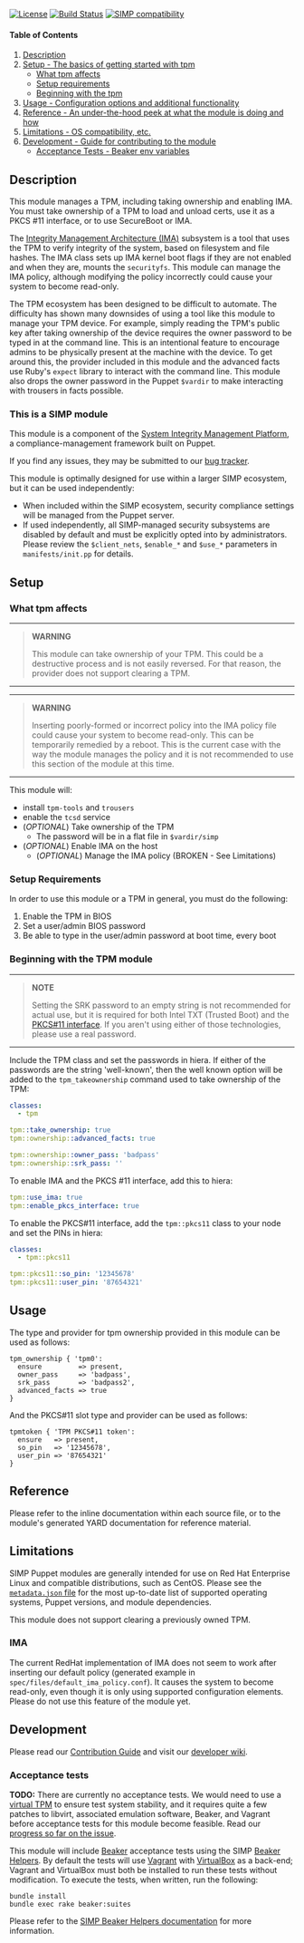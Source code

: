 [![License](http://img.shields.io/:license-apache-blue.svg)](http://www.apache.org/licenses/LICENSE-2.0.html) [![Build Status](https://travis-ci.org/simp/pupmod-simp-tpm.svg)](https://travis-ci.org/simp/pupmod-simp-tpm) [![SIMP compatibility](https://img.shields.io/badge/SIMP%20compatibility-4.2.*%2F5.1.*-orange.svg)](https://img.shields.io/badge/SIMP%20compatibility-4.2.*%2F5.1.*-orange.svg)

#### Table of Contents

1. [Description](#description)
2. [Setup - The basics of getting started with tpm](#setup)
    * [What tpm affects](#what-tpm-affects)
    * [Setup requirements](#setup-requirements)
    * [Beginning with the tpm](#beginning-with-the-tpm-module)
3. [Usage - Configuration options and additional functionality](#usage)
4. [Reference - An under-the-hood peek at what the module is doing and how](#reference)
5. [Limitations - OS compatibility, etc.](#limitations)
6. [Development - Guide for contributing to the module](#development)
    * [Acceptance Tests - Beaker env variables](#acceptance-tests)


## Description

This module manages a TPM, including taking ownership and enabling IMA. You must
take ownership of a TPM to load and unload certs, use it as a PKCS #11
interface, or to use SecureBoot or IMA.

The [Integrity Management Architecture (IMA)](https://sourceforge.net/p/linux-ima/wiki/Home/) subsystem is a tool that
uses the TPM to verify integrity of the system, based on filesystem and file
hashes. The IMA class sets up IMA kernel boot flags if they are not enabled and
when they are, mounts the `securityfs`. This module can manage the IMA policy,
although modifying the policy incorrectly could cause your system to become
read-only.

The TPM ecosystem has been designed to be difficult to automate. The difficulty
has shown many downsides of using a tool like this module to manage your
TPM device. For example, simply reading the TPM's public key after taking
ownership of the device requires the owner password to be typed in at the
command line. This is an intentional feature to encourage admins to be
physically present at the machine with the device. To get around this, the
provider included in this module and the advanced facts use Ruby's `expect`
library to interact with the command line. This module also drops the owner
password in the Puppet `$vardir` to make interacting with trousers in facts
possible.


### This is a SIMP module

This module is a component of the [System Integrity Management Platform](https://github.com/NationalSecurityAgency/SIMP), a compliance-management framework built on Puppet.

If you find any issues, they may be submitted to our [bug tracker](https://simp-project.atlassian.net/).

This module is optimally designed for use within a larger SIMP ecosystem, but it can be used independently:

 * When included within the SIMP ecosystem, security compliance settings will be managed from the Puppet server.
 * If used independently, all SIMP-managed security subsystems are disabled by default and must be explicitly opted into by administrators.  Please review the `$client_nets`, `$enable_*` and `$use_*` parameters in `manifests/init.pp` for details.


## Setup


### What tpm affects

--------------------------------------------------------------------------------
> **WARNING**
>
> This module can take ownership of your TPM. This could be a destructive
> process and is not easily reversed. For that reason, the provider does not
> support clearing a TPM.

--------------------------------------------------------------------------------

--------------------------------------------------------------------------------
> **WARNING**
>
> Inserting poorly-formed or incorrect policy into the IMA policy file could
> cause your system to become read-only. This can be temporarily remedied by a
> reboot. This is the current case with the way the module manages the policy
> and it is not recommended to use this section of the module at this time.

--------------------------------------------------------------------------------

This module will:
* install `tpm-tools` and `trousers`
* enable the `tcsd` service
* (*OPTIONAL*) Take ownership of the TPM
  * The password will be in a flat file in `$vardir/simp`
* (*OPTIONAL*) Enable IMA on the host
  * (*OPTIONAL*) Manage the IMA policy (BROKEN - See Limitations)


### Setup Requirements

In order to use this module or a TPM in general, you must do the following:

1. Enable the TPM in BIOS
2. Set a user/admin BIOS password
3. Be able to type in the user/admin password at boot time, every boot


### Beginning with the TPM module

--------------------------------------------------------------------------------
> **NOTE**
>
> Setting the SRK password to an empty string is not recommended for actual use,
> but it is required for both Intel TXT (Trusted Boot) and the [PKCS#11
> interface](http://trousers.sourceforge.net/pkcs11.html). If you aren't using
> either of those technologies, please use a real password.

--------------------------------------------------------------------------------

Include the TPM class and set the passwords in hiera. If either of the passwords
are the string 'well-known', then the well known option will be added to the
`tpm_takeownership` command used to take ownership of the TPM:

```yaml
classes:
  - tpm

tpm::take_ownership: true
tpm::ownership::advanced_facts: true

tpm::ownership::owner_pass: 'badpass'
tpm::ownership::srk_pass: ''
```

To enable IMA and the PKCS #11 interface, add this to hiera:

```yaml
tpm::use_ima: true
tpm::enable_pkcs_interface: true
```

To enable the PKCS#11 interface, add the `tpm::pkcs11` class to your node and set the PINs in hiera:

```yaml
classes:
  - tpm::pkcs11

tpm::pkcs11::so_pin: '12345678'
tpm::pkcs11::user_pin: '87654321'
```


## Usage

The type and provider for tpm ownership provided in this module can be used as follows:

```puppet
tpm_ownership { 'tpm0':
  ensure         => present,
  owner_pass     => 'badpass',
  srk_pass       => 'badpass2',
  advanced_facts => true
}
```

And the PKCS#11 slot type and provider can be used as follows:

```puppet
tpmtoken { 'TPM PKCS#11 token':
  ensure   => present,
  so_pin   => '12345678',
  user_pin => '87654321'
}
```

## Reference

Please refer to the inline documentation within each source file, or to the module's generated YARD documentation for reference material.


## Limitations

SIMP Puppet modules are generally intended for use on Red Hat Enterprise Linux and compatible distributions, such as CentOS. Please see the [`metadata.json` file](./metadata.json) for the most up-to-date list of supported operating systems, Puppet versions, and module dependencies.

This module does not support clearing a previously owned TPM.

### IMA

The current RedHat implementation of IMA does not seem to work after inserting our default policy (generated example in `spec/files/default_ima_policy.conf`). It causes the system to become read-only, even though it is only using supported configuration elements. Please do not use this feature of the module yet.


## Development

Please read our [Contribution Guide](https://simp-project.atlassian.net/wiki/display/SD/Contributing+to+SIMP) and visit our [developer wiki](https://simp-project.atlassian.net/wiki/display/SD/SIMP+Development+Home).


### Acceptance tests

**TODO:** There are currently no acceptance tests. We would need to use a
[virtual TPM](https://github.com/stefanberger/swtpm/) to ensure test system
stability, and it requires quite a few patches to libvirt, associated
emulation software, Beaker, and Vagrant before acceptance tests for this module become feasible. Read
our [progress so far on the issue](https://simp-project.atlassian.net/wiki/x/CgAVAg).

This module will include [Beaker](https://github.com/puppetlabs/beaker) acceptance tests using the SIMP [Beaker Helpers](https://github.com/simp/rubygem-simp-beaker-helpers).  By default the tests will use [Vagrant](https://www.vagrantup.com/) with [VirtualBox](https://www.virtualbox.org) as a back-end; Vagrant and VirtualBox must both be installed to run these tests without modification. To execute the tests, when written, run the following:

```shell
bundle install
bundle exec rake beaker:suites
```

Please refer to the [SIMP Beaker Helpers documentation](https://github.com/simp/rubygem-simp-beaker-helpers/blob/master/README.md) for more information.
